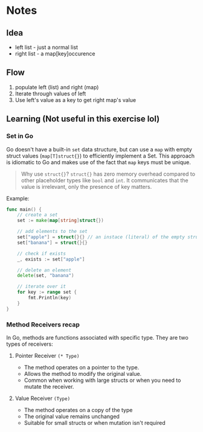 # Notes

## Idea

- left list - just a normal list
- right list - a map[key]occurence


## Flow

1. populate left (list) and right (map)
2. Iterate through values of left
3. Use left's value as a key to get right map's value

## Learning (Not useful in this exercise lol)

### Set in Go

Go doesn't have a built-in `set` data structure, but can use a `map` with empty struct values (`map[T]struct{}`) to efficiently implement a Set. This approach is idiomatic to Go and makes use of the fact that `map` keys must be unique.

> Why use `struct{}`? `struct{}` has zero memory overhead compared to other placeholder types like `bool` and `int`. It communicates that the value is irrelevant, only the presence of key matters.

Example:

```Go
func main() {
    // create a set
    set := make(map[string]struct{})

    // add elements to the set
    set["apple"] = struct{}{} // an instace (literal) of the empty struct type `struct{}`
    set["banana"] = struct{}{}

    // check if exists
    _, exists := set["apple"]

    // delete an element
    delete(set, "banana")

    // iterate over it
    for key := range set {
        fmt.Println(key)
    }
}
```

### Method Receivers recap

In Go, methods are functions associated with specific type. They are two types of receivers:

1. Pointer Receiver `(* Type)`

    - The method operates on a pointer to the type.
    - Allows the method to modify the original value.
    - Common when working with large structs or when you need to mutate the receiver.

2. Value Receiver `(Type)`

    - The method operates on a copy of the type
    - The original value remains unchanged
    - Suitable for small structs or when mutation isn't required

